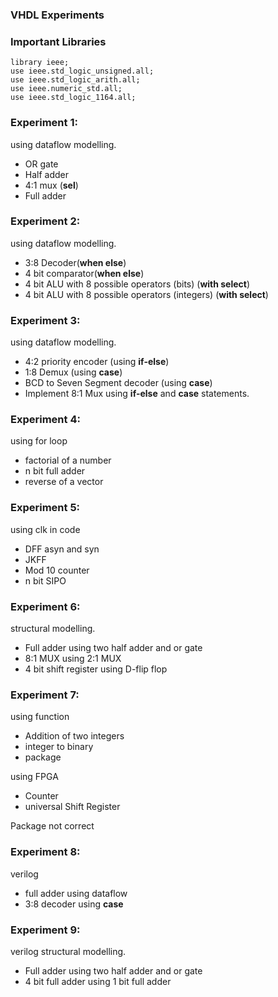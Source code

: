 ### VHDL Experiments 
### Important Libraries

```
library ieee;
use ieee.std_logic_unsigned.all;
use ieee.std_logic_arith.all;
use ieee.numeric_std.all;
use ieee.std_logic_1164.all;
```

### Experiment 1:

using dataflow modelling.
- OR gate
- Half adder
- 4:1 mux (**sel**)
- Full adder

### Experiment 2:

using dataflow modelling.
- 3:8 Decoder(**when else**)
- 4 bit comparator(**when else**)
- 4 bit ALU with 8 possible operators (bits) (**with select**)
- 4 bit ALU with 8 possible operators (integers) (**with select**)

### Experiment 3:

using dataflow modelling.
- 4:2 priority encoder (using **if-else**)
- 1:8 Demux (using **case**)
- BCD to Seven Segment decoder (using **case**)
- Implement 8:1 Mux using **if-else** and **case** statements.

### Experiment 4:

using for loop
- factorial of a number
- n bit full adder
- reverse of a vector

### Experiment 5:

using clk in code
- DFF asyn and syn
- JKFF
- Mod 10 counter
- n bit SIPO

### Experiment 6:

structural modelling.
- Full adder using two half adder and or gate
- 8:1 MUX using 2:1 MUX
- 4 bit shift register using D-flip flop 

### Experiment 7:

using function
- Addition of two integers
- integer to binary 
- package

using FPGA
- Counter
- universal Shift Register

Package not correct

### Experiment 8:

verilog 
- full adder using dataflow
- 3:8 decoder using **case**

### Experiment 9:

verilog structural modelling.
- Full adder using two half adder and or gate
- 4 bit full adder using 1 bit full adder
 


